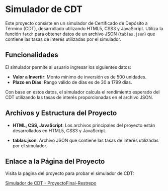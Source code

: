 # Simulador de CDT

Este proyecto consiste en un simulador de Certificado de Depósito a Término (CDT), desarrollado utilizando HTML5, CSS3 y JavaScript.
Utiliza la función `fetch` para obtener datos de un archivo JSON (`tablas.json`) que contiene las tasas de interés utilizadas por el simulador.

## Funcionalidades

El simulador permite al usuario ingresar los siguientes datos:

- **Valor a Invertir**: Monto mínimo de inversión es de 500 unidades.
- **Plazo en Días**: Rango válido de días es de 30 a 1799 días.

Con base en estos datos, el simulador calcula el rendimiento esperado del CDT utilizando las tasas de interés proporcionadas en el archivo JSON.

## Archivos y Estructura del Proyecto

- **HTML, CSS, JavaScript**: Los archivos principales del proyecto están desarrollados en HTML5, CSS3 y JavaScript.
  
- **tablas.json**: Archivo JSON que contiene las tasas de interés utilizadas por el simulador.

## Enlace a la Página del Proyecto

Visita la página del proyecto para probar el simulador de CDT:

[Simulador de CDT - ProyectoFinal-Restrepo](https://ricardomoviles.github.io/ProyectoFinal-Restrepo/)

